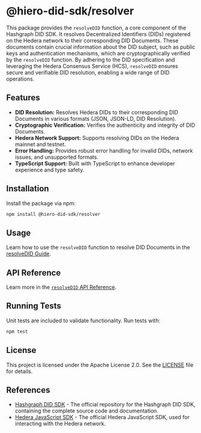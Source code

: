 # @hiero-did-sdk/resolver

This package provides the `resolveDID` function, a core component of the Hashgraph DID SDK. It resolves Decentralized Identifiers (DIDs) registered on the Hedera network to their corresponding DID Documents. These documents contain crucial information about the DID subject, such as public keys and authentication mechanisms, which are cryptographically verified by the `resolveDID` function. By adhering to the DID specification and leveraging the Hedera Consensus Service (HCS), `resolveDID` ensures secure and verifiable DID resolution, enabling a wide range of DID operations.

## Features

- **DID Resolution:** Resolves Hedera DIDs to their corresponding DID Documents in various formats (JSON, JSON-LD, DID Resolution).
- **Cryptographic Verification:** Verifies the authenticity and integrity of DID Documents.
- **Hedera Network Support:** Supports resolving DIDs on the Hedera mainnet and testnet.
- **Error Handling:** Provides robust error handling for invalid DIDs, network issues, and unsupported formats.
- **TypeScript Support:** Built with TypeScript to enhance developer experience and type safety.

## Installation

Install the package via npm:

```bash
npm install @hiero-did-sdk/resolver
```

## Usage

Learn how to use the `resolveDID` function to resolve DID Documents in the [resolveDID Guide](https://github.com/DSRCorporation/hiero-did-sdk-js/documentation/0.0.2-alpha/04-implementation/components/resolveDID-guide.html).

## API Reference

Learn more in the [`resolveDID` API Reference](https://github.com/DSRCorporation/hiero-did-sdk-js/documentation/0.0.2-alpha/04-implementation/components/resolveDID-api.html).

## Running Tests

Unit tests are included to validate functionality. Run tests with:

```bash
npm test
```

## License

This project is licensed under the Apache License 2.0. See the [LICENSE](LICENSE) file for details.

## References

- [Hashgraph DID SDK](https://github.com/DSRCorporation/hiero-did-sdk-js) - The official repository for the Hashgraph DID SDK, containing the complete source code and documentation.
- [Hedera JavaScript SDK](https://github.com/hashgraph/hedera-sdk-js) - The official Hedera JavaScript SDK, used for interacting with the Hedera network.
